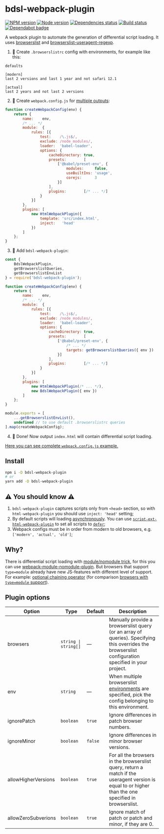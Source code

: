 # bdsl-webpack-plugin

[![NPM version][npm]][npm-url]
[![Node version][node]][node-url]
[![Dependencies status][deps]][deps-url]
[![Build status][build]][build-url]
[![Dependabot badge][dependabot]][dependabot-url]

[npm]: https://img.shields.io/npm/v/bdsl-webpack-plugin.svg
[npm-url]: https://npmjs.com/package/bdsl-webpack-plugin

[node]: https://img.shields.io/node/v/bdsl-webpack-plugin.svg
[node-url]: https://nodejs.org

[peer-deps]: https://david-dm.org/TrigenSoftware/bdsl-webpack-plugin/peer-status.svg
[peer-deps-url]: https://david-dm.org/TrigenSoftware/bdsl-webpack-plugin?type=peer

[deps]: https://david-dm.org/TrigenSoftware/bdsl-webpack-plugin.svg
[deps-url]: https://david-dm.org/TrigenSoftware/bdsl-webpack-plugin

[build]: http://img.shields.io/travis/com/TrigenSoftware/bdsl-webpack-plugin/master.svg
[build-url]: https://travis-ci.com/TrigenSoftware/bdsl-webpack-plugin

[dependabot]: https://api.dependabot.com/badges/status?host=github&repo=TrigenSoftware/bdsl-webpack-plugin
[dependabot-url]: https://dependabot.com/

A webpack plugin to automate the generation of differential script loading. It uses [browserslist](https://github.com/browserslist/browserslist) and [browserslist-useragent-regexp](https://github.com/browserslist/browserslist-useragent-regexp).

1) 🦔 Create `.browserslistrc` config with environments, for example like this:

```
defaults

[modern]
last 2 versions and last 1 year and not safari 12.1

[actual]
last 2 years and not last 2 versions
```

2) 📝 Create `webpack.config.js` for [multiple outputs](https://webpack.js.org/configuration/configuration-types/#exporting-multiple-configurations):

```js
function createWebpackConfig(env) {
    return {
        name:    env,
        /* ... */
        module:  {
            rules: [{
                test:    /\.js$/,
                exclude: /node_modules/,
                loader:  'babel-loader',
                options: {
                    cacheDirectory: true,
                    presets:        [
                        ['@babel/preset-env', {
                            modules:     false,
                            useBuiltIns: 'usage',
                            corejs:      3
                        }]
                    ],
                    plugins:        [/* ... */]
                }
            }]
        },
        plugins: [
            new HtmlWebpackPlugin({
                template: 'src/index.html',
                inject:   'head'
            })
        ]
    };
}
```

3) 🦄 Add `bdsl-webpack-plugin`:

```js
const {
    BdslWebpackPlugin,
    getBrowserslistQueries,
    getBrowserslistEnvList
} = require('bdsl-webpack-plugin');

function createWebpackConfig(env) {
    return {
        name:    env,
        /* ... */
        module:  {
            rules: [{
                test:    /\.js$/,
                exclude: /node_modules/,
                loader:  'babel-loader',
                options: {
                    cacheDirectory: true,
                    presets:        [
                        ['@babel/preset-env', {
                            /* ... */
                            targets: getBrowserslistQueries({ env })
                        }]
                    ],
                    plugins:        [/* ... */]
                }
            }]
        },
        plugins: [
            new HtmlWebpackPlugin(/* ... */),
            new BdslWebpackPlugin({ env })
        ]
    };
}

module.exports = [
    ...getBrowserslistEnvList(),
    undefined // to use default .browserslistrc queries
].map(createWebpackConfig);
```

4) 🎉 Done! Now output `index.html` will contain differential script loading.

[Here you can see complete `webpack.config.js` example.](https://github.com/TrigenSoftware/bdsl-webpack-plugin/blob/master/example/webpack.config.js)

## Install

```bash
npm i -D bdsl-webpack-plugin
# or
yarn add -D bdsl-webpack-plugin
```

## ⚠️ You should know ⚠️

1) `bdsl-webpack-plugin` captures scripts only from `<head>` section, so with `html-webpack-plugin` you should use `inject: 'head'` setting;
2) By default scripts will loading [asynchronously](https://javascript.info/script-async-defer#dynamic-scripts). You can use [`script-ext-html-webpack-plugin`](https://github.com/numical/script-ext-html-webpack-plugin) to set all scripts to [`defer`](https://javascript.info/script-async-defer#defer);
3) Webpack configs must be in order from modern to old browsers, e.g. `['modern', 'actual', 'old']`;

## Why?

There is differential script loading with [module/nomodule trick](https://dev.to/thejohnstew/differential-serving-3dkf), for this you can use [webpack-module-nomodule-plugin](https://www.npmjs.com/package/webpack-module-nomodule-plugin). But browsers that support `type=module` already have new JS-features with different level of support. For example: [optional chaining operator](https://caniuse.com/#feat=mdn-javascript_operators_optional_chaining) (for comparison [browsers with `type=module` support](https://caniuse.com/#feat=es6-module)).

## Plugin options

| Option | Type | Default | Description |
|--------|------|---------|-------------|
| browsers | `string \| string[]` | — | Manually provide a browserslist query (or an array of queries). Specifying this overrides the browserslist configuration specified in your project. |
| env | `string` | — | When multiple browserslist [environments](https://github.com/ai/browserslist#environments) are specified, pick the config belonging to this environment. |
| ignorePatch | `boolean` | `true` | Ignore differences in patch browser numbers. |
| ignoreMinor | `boolean` | `false` | Ignore differences in minor browser versions. |
| allowHigherVersions | `boolean` | `true` | For all the browsers in the browserslist query, return a match if the useragent version is equal to or higher than the one specified in browserslist. |
| allowZeroSubverions | `boolean` | `true` | Ignore match of patch or patch and minor, if they are 0. |

